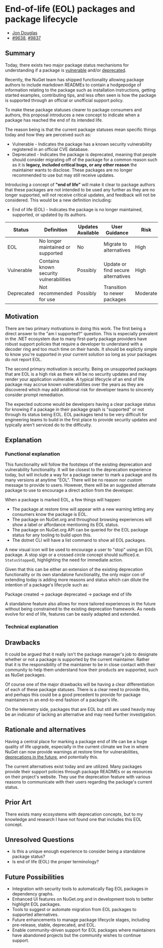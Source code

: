 # End-of-life (EOL) packages and package lifecycle
<!-- Replace `Title` with an appropriate title for your design -->

- [Jon Douglas](https://github.com/jondouglas) <!-- GitHub username link -->
- [#9638](https://github.com/NuGet/NuGetGallery/issues/9638), [#9837](https://github.com/NuGet/NuGetGallery/issues/9837) <!-- GitHub Issue link -->

## Summary

<!-- One-paragraph description of the proposal. -->
Today, there exists two major package status mechanisms for understanding if a package is [vulnerable](https://learn.microsoft.com/en-us/nuget/concepts/auditing-packages) and/or [deprecated](https://learn.microsoft.com/en-us/nuget/nuget-org/deprecate-packages).

Recently, the NuGet team has shipped functionality allowing package authors to include markdown READMEs to contain a hodgepodge of information relating to the package such as installation instructions, getting started examples, contributing tips, and less often seen is how the package is supported through an official or unofficial support policy.

To make these package statuses clearer to package consumers and authors, this proposal introduces a new concept to indicate when a package has reached the end of its intended life.

The reason being is that the current package statuses mean specific things today and how they are perceived such as:

- Vulnerable - Indicates the package has a known security vulnerability registered in an official CVE database.
- Deprecated - Indicates the package is deprecated, meaning that people should consider migrating off of the package for a common reason such as it is **legacy, included critical bugs, or any other reason** the maintainer wants to disclose. These packages are no longer recommended to use but may still receive updates.

Introducing a concept of **"end of life"** will make it clear to package authors that these packages are not intended to be used any further as they are no longer supported, will not receive critical updates, and feedback will not be considered. This would be a new definition including:

- End of life (EOL) - Indicates the package is no longer maintained, supported, or updated by its authors.

| Status      | Definition                              | Updates Available | User Guidance                          | Risk     |
|-------------|-----------------------------------------|-------------------|----------------------------------------|----------|
| EOL         | No longer maintained or supported       | No                | Migrate to alternatives                | High     |
| Vulnerable  | Contains known security vulnerabilities | Possibly          | Update or find secure alternatives     | High     |
| Deprecated  | Not recommended for use                 | Possibly          | Transition to newer packages           | Moderate |

## Motivation 

<!-- Why are we doing this? What pain points does this solve? What is the expected outcome? -->

There are two primary motivations in doing this work. The first being a direct answer to the "am I supported?" question. This is especially prevalent in the .NET ecosystem due to many first-party package providers have robust support policies that require a developer to understand with a decoder ring and too much time on their hands. It should be explictly simple to know you're supported in your current solution so long as your packages do not report EOL.

The second primary motivation is security. Being on unsupported packages that are EOL is a high risk as there will be no security updates and may render your application vulnerable. A typical lifecycle of an end of life package may accrue known vulnerabilities over the years as they are discovered which may add additional risk for developer teams to sincerely consider prompt remediation.

The expected outcome would be developers having a clear package status for knowing if a package in their package graph is "supported" or not through its status being EOL. EOL packages tend to be very difficult for engineering teams to build in the first place to provide security updates and typically aren't serviced do to the difficulty.

## Explanation

### Functional explanation

<!-- Explain the proposal as if it were already implemented and you're teaching it to another person. -->
<!-- Introduce new concepts, functional designs with real life examples, and low-fidelity mockups or  pseudocode to show how this proposal would look. -->
This functionality will follow the footsteps of the existing deprecation and vulnerability functionality. It will be closest to the deprecation experience today, but will include a way for a package owner to mark a package and its many versions at anytime "EOL". There will be no reason nor custom message to provide to users. However, there will be an suggested alternate package to use to encourage a direct action from the developer.

When a package is marked EOL, a few things will happen:

- The package at restore time will appear with a new warning letting any consumers know the package is EOL.
- The package on NuGet.org and throughout browsing experiences will show a label or affordance mentioning its EOL status.
- The package on NuGet.org API can be queried for the EOL package status for any tooling to build upon this.
- The dotnet CLI will have a list command to show all EOL packages.

A new visual icon will be used to encourage a user to "stop" using an EOL package. A stop sign or a crossed circle concept should suffice(i.e. `StatusStopped`), highlighting the need for immediate action.

Given that this can be either an extension of the existing deprecation functionality or its own standalone functionality, the only major con of extending today is adding more reasons and status which can dilute the intention of a package's lifecycle such as:

Package created -> package deprecated -> package end of life

A standalone feature also allows for more tailored experiences in the future without being constrained to the existing deprecation framework. As needs evolve for end of life, features can be easily adapted and extended.

### Technical explanation

<!-- Explain the proposal in sufficient detail with implementation details, interaction models, and clarification of corner cases. -->

## Drawbacks

<!-- Why should we not do this? -->
It could be argued that it really isn't the package manager's job to designate whether or not a package is supported by the current maintainer. Rather that it is the responsibility of the maintainer to be in close contact with their community to help them understand how their products are supported, such as NuGet packages.

Of course one of the major drawbacks will be having a clear differentiation of each of these package statuses. There is a clear need to provide this, and perhaps this could be a good precedent to provide for package maintainers in an end-to-end fashion of a package's life.

On the telemetry side, packages that are EOL but still are used heavily may be an indicator of lacking an alternative and may need further investigation.

## Rationale and alternatives

<!-- Why is this the best design compared to other designs? -->
<!-- What other designs have been considered and why weren't they chosen? -->
<!-- What is the impact of not doing this? -->
Having a central place for marking a package end of life can be a huge quality of life upgrade, especially in the current climate we live in where NuGet can now provide warnings at restore time for vulnerabilities, [deprecations in the future](https://github.com/NuGet/Home/issues/13266), and potentially this.

The current alternatives exist today and are utilized. Many packages provide their support policies through package READMEs or as resources on their project's website. They use the deprecation feature with various reasons to communicate with their users regarding the package's current status.

## Prior Art

<!-- What prior art, both good and bad are related to this proposal? -->
<!-- Do other features exist in other ecosystems and what experience have their community had? -->
<!-- What lessons from other communities can we learn from? -->
<!-- Are there any resources that are relevant to this proposal? -->

There exists many ecosystems with deprecation concepts, but to my knowledge and research I have not found one that includes this EOL concept.

## Unresolved Questions

<!-- What parts of the proposal do you expect to resolve before this gets accepted? -->
<!-- What parts of the proposal need to be resolved before the proposal is stabilized? -->
<!-- What related issues would you consider out of scope for this proposal but can be addressed in the future? -->
- Is this a unique enough experience to consider being a standalone package status?
- Is end of life (EOL) the proper terminology?

## Future Possibilities

<!-- What future possibilities can you think of that this proposal would help with? -->
- Integration with security tools to automatically flag EOL packages in dependency graphs.
- Enhanced UI features on NuGet.org and in development tools to better highlight EOL packages.
- Tools to suggest or automate migration from EOL packages to supported alternatives.
- Future enhancements to manage package lifecycle stages, including pre-release, stable, deprecated, and EOL.
- Enable community-driven support for EOL packages where maintainers have abandoned projects but the community wishes to continue support.
